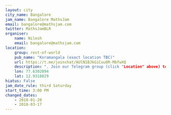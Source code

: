 ```yaml
---
layout: city                                           
city_name: Bangalore                                                               
jam_name: Bangalore MathsJam
email: bangalore@mathsjam.com
twitter: MathsJamBLR
organiser:
    name: Nilesh
    email: bangalore@mathsjam.com
location:
    group: rest-of-world
    pub_name: "Koramangala (exact location TBC)"
    url: https://t.me/joinchat/AUlN1BJkGiCuuOR-MbfwXQ
    description: ". Join our Telegram group (click "Location" above) to stay updated about date and venue"
    lon: 77.6302894
    lat: 12.9318829
hiatus: False
jam_date_rule: third Saturday
start_time: 3:00 PM
changed_dates:
    - 2018-01-20
    - 2018-03-17
---
```

